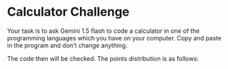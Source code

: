 # Calculator Challenge

Your task is to ask Gemini 1.5 flash to code a calculator in one of the programming languages which you have on your computer. Copy and paste in the program and don’t change anything.

The code then will be checked. The points distribution is as follows:
